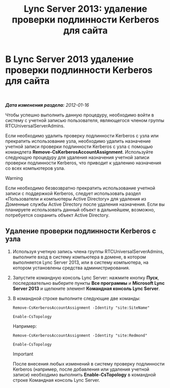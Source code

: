 ﻿---
title: 'Lync Server 2013: удаление проверки подлинности Kerberos для сайта'
TOCTitle: Удаление проверки подлинности Kerberos для сайта
ms:assetid: 93171b02-bb36-42dc-943d-86d9dde45b59
ms:mtpsurl: https://technet.microsoft.com/ru-ru/library/Gg398749(v=OCS.15)
ms:contentKeyID: 49310549
ms.date: 05/19/2016
mtps_version: v=OCS.15
ms.translationtype: HT
---

# В Lync Server 2013 удаление проверки подлинности Kerberos для сайта

 

_**Дата изменения раздела:** 2012-01-16_

Чтобы успешно выполнить данную процедуру, необходимо войти в систему с учетной записью пользователя, являющегося членом группы RTCUniversalServerAdmins.

Если необходимо удалить проверку подлинности Kerberos с узла или прекратить использование узла, необходимо удалить назначение учетной записи проверки подлинности Kerberos с узла с помощью командлета **Remove-CsKerberosAccountAssignment**. Используйте следующую процедуру для удаления назначения учетной записи проверки подлинности Kerberos, что приводит к удалению назначения со всех компьютеров узла.

> [!WARNING]  
> Если необходимо безвозвратно прекратить использование учетной записи с поддержкой Kerberos, следует использовать раздел «Пользователи и компьютеры Active Directory» для удаления из Доменные службы Active Directory после удаления назначения. Если вы планируете использовать данный объект в дальнейшем, возможно, потребуется сохранить объект Active Directory.

## Удаление проверки подлинности Kerberos с узла

1.  Используя учетную запись члена группы RTCUniversalServerAdmins, выполните вход в систему компьютера в домене, в котором выполняется Lync Server 2013, или в систему компьютера, на котором установлены средства администрирования.

2.  Запустите командную консоль Lync Server: нажмите кнопку **Пуск**, последовательно выберите пункты **Все программы** и **Microsoft Lync Server 2013** и щелкните элемент **Командная консоль Lync Server**.

3.  В командной строке выполните следующие две команды:
    
        Remove-CsKerberosAccountAssignment -Identity "site:SiteName"
    
        Enable-CsTopology
    
    Например:
    
        Remove-CsKerberosAccountAssignment -Identity "site:Redmond"
    
        Enable-CsTopology
    
    > [!IMPORTANT]  
    > После внесения любых изменений в систему проверку подлинности Kerberos (например, после добавления или удаления учетной записи) необходимо выполнить <strong>Enable-CsTopology</strong> в командной строке Командная консоль Lync Server.
